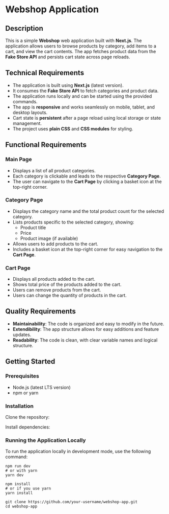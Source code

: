# Webshop Application

## Description

This is a simple **Webshop** web application built with **Next.js**. The application allows users to browse products by category, add items to a cart, and view the cart contents. The app fetches product data from the **Fake Store API** and persists cart state across page reloads.

## Technical Requirements

- The application is built using **Next.js** (latest version).
- It consumes the **Fake Store API** to fetch categories and product data.
- The application runs locally and can be started using the provided commands.
- The app is **responsive** and works seamlessly on mobile, tablet, and desktop layouts.
- Cart state is **persistent** after a page reload using local storage or state management.
- The project uses **plain CSS** and **CSS modules** for styling.

## Functional Requirements

### Main Page

- Displays a list of all product categories.
- Each category is clickable and leads to the respective **Category Page**.
- The user can navigate to the **Cart Page** by clicking a basket icon at the top-right corner.

### Category Page

- Displays the category name and the total product count for the selected category.
- Lists products specific to the selected category, showing:
  - Product title
  - Price
  - Product image (if available)
- Allows users to add products to the cart.
- Includes a basket icon at the top-right corner for easy navigation to the **Cart Page**.

### Cart Page

- Displays all products added to the cart.
- Shows total price of the products added to the cart.
- Users can remove products from the cart.
- Users can change the quantity of products in the cart.

## Quality Requirements

- **Maintainability**: The code is organized and easy to modify in the future.
- **Extendibility**: The app structure allows for easy additions and feature updates.
- **Readability**: The code is clean, with clear variable names and logical structure.

## Getting Started

### Prerequisites

- Node.js (latest LTS version)
- npm or yarn

### Installation

Clone the repository:

Install dependencies:

### Running the Application Locally

To run the application locally in development mode, use the following command:

```
npm run dev
# or with yarn
yarn dev
```

```
npm install
# or if you use yarn
yarn install
```

```
git clone https://github.com/your-username/webshop-app.git
cd webshop-app
```
